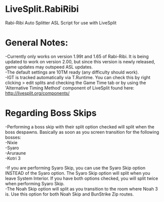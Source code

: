 # LiveSplit.RabiRibi
Rabi-Ribi Auto Splitter ASL Script for use with LiveSplit

General Notes:  
===  
-Currently only works on version 1.99t and 1.65 of Rabi-Ribi. It is being updated to work on version 2.00, but since this version is newly released, game updates may outspeed ASL updates.  
-The default settings are 10TM ready (any difficulty should work).  
-IGT is tracked automatically via T.Runtime. You can check this by right clicking > edit splits and checking the Game Time tab or by using the 'Alternative Timing Method' component of LiveSplit found here: http://livesplit.org/components/  
 
Regarding Boss Skips
===
-Performing a boss skip with their split option checked will split when the boss despawns. Basically as soon as you screen transition for the following bosses:  
    -Nixie  
    -Syaro  
    -Aruraune  
    -Kotri 3  
 
-If you are performing Syaro Skip, you can use the Syaro Skip option INSTEAD of the Syaro option. The Syaro Skip option will split when you leave System Interior. If you have both options checked, you will split twice when performing Syaro Skip.  
-The Noah Skip option will split as you transition to the room where Noah 3 is. Use this option for both Noah Skip and BunStrike Zip routes.  
